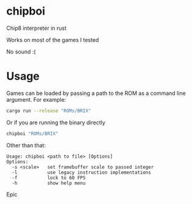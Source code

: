 # chipboi
Chip8 interpreter in rust

Works on most of the games I tested

No sound :(

# Usage
Games can be loaded by passing a path to the ROM as a command line argument. For example:
```sh
cargo run --release "ROMs/BRIX"
```
Or if you are running the binary directly
```sh
chipboi "ROMs/BRIX"
```

Other than that:
```
Usage: chipboi <path to file> [Options]
Options:
  -s <scale>   set framebuffer scale to passed integer
  -l           use legacy instruction implementations
  -f           lock to 60 FPS
  -h           show help menu
```

Epic

